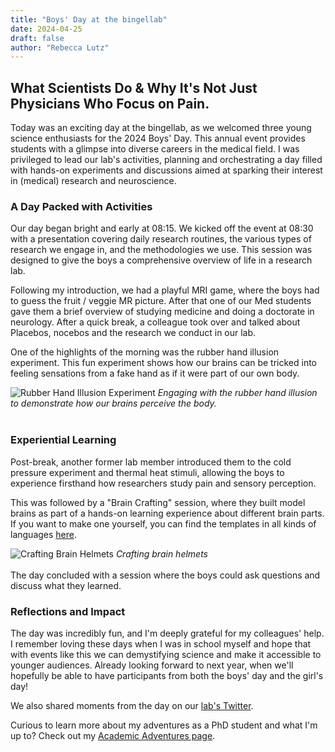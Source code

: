 ```yaml
---
title: "Boys' Day at the bingellab"
date: 2024-04-25
draft: false
author: "Rebecca Lutz"
---
```


## What Scientists Do & Why It's Not Just Physicians Who Focus on Pain.

Today was an exciting day at the bingellab, as we welcomed three young science enthusiasts for the 2024 Boys' Day. This annual event provides students with a glimpse into diverse careers in the medical field. I was privileged to lead our lab's activities, planning and orchestrating a day filled with hands-on experiments and discussions aimed at sparking their interest in (medical) research and neuroscience.

### A Day Packed with Activities

Our day began bright and early at 08:15. We kicked off the event at 08:30 with a presentation covering daily research routines, the various types of research we engage in, and the methodologies we use. This session was designed to give the boys a comprehensive overview of life in a research lab.

Following my introduction, we had a playful MRI game, where the boys had to guess the fruit / veggie MR picture. After that one of our Med students gave them a brief overview of studying medicine and doing a doctorate in neurology. After a quick break, a colleague took over and talked about Placebos, nocebos and the research we conduct in our lab.

One of the highlights of the morning was the rubber hand illusion experiment. This fun experiment shows how our brains can be tricked into feeling sensations from a fake hand as if it were part of our own body. 

![Rubber Hand Illusion Experiment](/uploads/academic-adventures/rubber-hand-illusion.jpg)
*Engaging with the rubber hand illusion to demonstrate how our brains perceive the body.*
<br>
<br>
### Experiential Learning

Post-break, another former lab member introduced them to the cold pressure experiment and thermal heat stimuli, allowing the boys to experience firsthand how researchers study pain and sensory perception. 

This was followed by a "Brain Crafting" session, where they built model brains as part of a hands-on learning experience about different brain parts. If you want to make one yourself, you can find the templates in all kinds of languages [here](https://ellenjmchenry.com/brain-hemisphere-hat/).

![Crafting Brain Helmets](/uploads/academic-adventures/brain-helmet-crafting.jpg/)
*Crafting brain helmets*
<br>
<br>
The day concluded with a session where the boys could ask questions and discuss what they learned.

### Reflections and Impact

The day was incredibly fun, and I'm deeply grateful for my colleagues' help. I remember loving these days when I was in school myself and hope that with events like this we can demystifying science and make it accessible to younger audiences. 
Already looking forward to next year, when we'll hopefully be able to have participants from both the boys' day and the girl's day!

We also shared moments from the day on our [lab's Twitter](https://twitter.com/bingellab/status/1783797806366339257).



Curious to learn more about my adventures as a PhD student and what I'm up to? Check out my [Academic Adventures page](/academic-adventures/).
